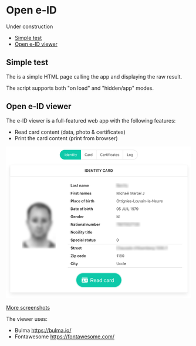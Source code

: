 # Open e-ID

Under construction

* [Simple test](https://e-id.github.io/test.html)
* [Open e-ID viewer](https://e-id.github.io/viewer)

## Simple test

The is a simple HTML page calling the app and displaying the raw result.

The script supports both "on load" and "hidden/app" modes.

## Open e-ID viewer

The e-ID viewer is a full-featured web app with the following features:

* Read card content (data, photo & certificates)
* Print the card content (print from browser)

![](shots/viewer-identity.png)

[More screenshots](https://github.com/e-id/e-id.github.io/tree/main/shots)

The viewer uses:

* Bulma https://bulma.io/
* Fontawesome https://fontawesome.com/
